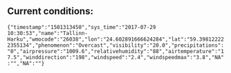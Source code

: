 ## Current conditions: 
 ``` {"timestamp":"1501313450","sys_time":"2017-07-29 10:30:53","name":"Tallinn-Harku","wmocode":"26038","lon":"24.602891666624284","lat":"59.398122222355134","phenomenon":"Overcast","visibility":"20.0","precipitations":"0","airpressure":"1009.6","relativehumidity":"88","airtemperature":"17.5","winddirection":"198","windspeed":"2.4","windspeedmax":"3.8","NA":"","NA":""} ```
